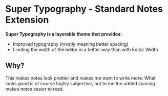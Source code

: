 # Super Typography - Standard Notes Extension

**Super Typography is a layerable theme that provides:**

- Improved typography (mostly meaning better spacing)
- Limiting the width of the editor in a better way than with Editor Width

## Why?

This makes notes look prettier and makes me want to write more. What looks good is of course highly subjective, but to me the added spacing makes notes easier to read.
